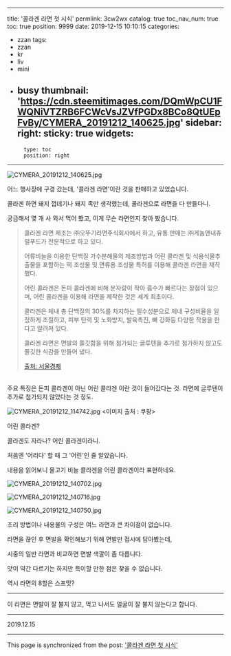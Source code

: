 
---
title: '콜라겐 라면 첫 시식'
permlink: 3cw2wx
catalog: true
toc_nav_num: true
toc: true
position: 9999
date: 2019-12-15 10:10:15
categories:
- zzan
tags:
- zzan
- kr
- liv
- mini
- busy
thumbnail: 'https://cdn.steemitimages.com/DQmWpCU1FWQNiVTZRB6FCWcVsJZVfPGDx8BCo8QtUEpFvBy/CYMERA_20191212_140625.jpg'
sidebar:
    right:
        sticky: true
widgets:
    -
        type: toc
        position: right
---


![CYMERA_20191212_140625.jpg](https://cdn.steemitimages.com/DQmWpCU1FWQNiVTZRB6FCWcVsJZVfPGDx8BCo8QtUEpFvBy/CYMERA_20191212_140625.jpg)

어느 행사장에 구경 갔는데, '콜라겐 라면'이란 것을 판매하고 있었습니다.

콜라겐 하면 돼지 껍데기나 돼지 족만 생각했는데,  콜라겐으로 라면을 다 만들다니.

궁금해서 몇 개 사 와서 먹어 봤고, 이게 무슨 라면인지 찾아 봤습니다.

>콜라겐 라면 제조는 ㈜오뚜기라면주식회사에서 하고, 
>유통 판매는 ㈜게놈앤내츄럴푸드가 전문적으로 하고 있다.
>
>어류비늘을 이용한 단백질 가수분해물의 제조방법과 어린 콜라겐 및 식용식물추출물을 포함하는 떡 조성물 및 면류용 조성물 특허를 이용해 콜라겐 라면을 제작했다.
>
>어린 콜라겐은 돈피 콜라겐에 비해 분자량이 작아 흡수가 빠르다는 장점이 있으며, 어린 콜라겐을 이용해 라면을 제작한 것은 세계 최초이다. 
>
>콜라겐은 체내 총 단백질의 30%를 차지하는 필수성분으로 체내 구성비율을 일정하게 조절하고, 피부 탄력 및 노화방지, 발육촉진, 뼈 강화등 다양한 작용을 한다고 알려져 있다.
>
>콜라겐 라면은 면발의 쫄깃함을 위해 첨가되는 글루텐을 추가로 첨가하지 않고도 쫄깃한 식감을 만들어 냈다.
>
>[출처: 서울경제](https://sedaily.com/NewsVIew/1S7COWOKWE)

<br>
주요 특징은 돈피 콜라겐이 아닌 어린 콜라겐 이란 것이 들어갔다는 것.
라면에 글루텐이 추가로 첨가되지 않았다는 것 정도.

![CYMERA_20191212_114742.jpg](https://cdn.steemitimages.com/DQmTx1vsreC2A5QFo1PpRJtDA1TcDEc6ufMwpzRCmKbpCrG/CYMERA_20191212_114742.jpg)
<이미지 출처 : 쿠팡>

어린 콜라겐?

콜라겐도 자라나? 어린 콜라겐이라니.

처음엔 '어리다' 할 때 그 '어린'인 줄 알았습니다.

내용을 읽어보니 물고기 비늘 콜라겐을 어린 콜라겐이라 표현하네요.

![CYMERA_20191212_140702.jpg](https://cdn.steemitimages.com/DQmRGpt6k1mfHNv7vCFqNEoBn7h41M1EbX7K4QsJESRbwqj/CYMERA_20191212_140702.jpg)

![CYMERA_20191212_140716.jpg](https://cdn.steemitimages.com/DQmPgJ19r4xmMnEyVsmKfv3XERE9G7zURc3vCKwwUtHJYLs/CYMERA_20191212_140716.jpg)

![CYMERA_20191212_140750.jpg](https://cdn.steemitimages.com/DQmcMPRomY67WHWcU453Wry8MPCMU2BBb1HLRg8QRo8CvSL/CYMERA_20191212_140750.jpg)

조리 방법이나 내용물의 구성은 여느 라면과 큰 차이점이 없습니다.

라면을 끊인 후 면발을 확인해보기 위해 면발만 접시에 담아봤는데,

시중의 일반 라면과 비교하면 면발 색깔이 좀 다릅니다.

맛이 약간 다르기는 하지만 특이할 만한 점은 찾을 수 없습니다.

역시 라면의 8할은 스프맛?

***

이 라면은 면발이 잘 불지 않고, 먹고 나서도 얼굴이 잘 불지 않는다고 합니다.


***

2019.12.15

- - -

This page is synchronized from the post: ['콜라겐 라면 첫 시식'](https://steemit.com/@lucky2015/3cw2wx)

